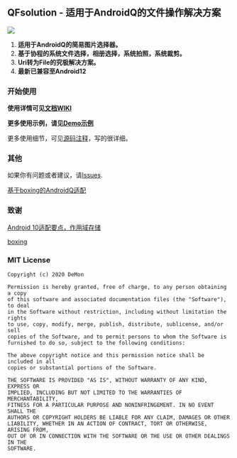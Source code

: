 ## QFsolution - 适用于AndroidQ的文件操作解决方案

[![](https://jitpack.io/v/iDeMonnnnnn/QFsolution.svg)](https://jitpack.io/#iDeMonnnnnn/QFsolution)

1. **适用于AndroidQ的简易图片选择器。**
2. **基于协程的系统文件选择，相册选择，系统拍照，系统裁剪。**
3. **Uri转为File的究极解决方案。**
4. **最新已兼容至Android12**

### 开始使用

**使用详情可见[文档WIKI](https://github.com/iDeMonnnnnn/QFsolution/wiki)**

**更多使用示例，请见[Demo示例](https://github.com/iDeMonnnnnn/QFsolution/tree/master/app)**

更多使用细节，可见[源码注释](https://github.com/iDeMonnnnnn/QFsolution/blob/master/solution/src/main/java/com/demon/qfsolution/utils/QFileExt.kt)，写的很详细。


### 其他

如果你有问题或者建议，请[Issues](https://github.com/iDeMonnnnnn/QFsolution/issues).

[基于boxing的AndroidQ适配](https://github.com/iDeMonnnnnn/Qboxing)

### 致谢
[Android 10适配要点，作用域存储](https://blog.csdn.net/guolin_blog/article/details/105419420)

[boxing](https://github.com/bilibili/boxing)

### MIT License
```
Copyright (c) 2020 DeMon

Permission is hereby granted, free of charge, to any person obtaining a copy
of this software and associated documentation files (the "Software"), to deal
in the Software without restriction, including without limitation the rights
to use, copy, modify, merge, publish, distribute, sublicense, and/or sell
copies of the Software, and to permit persons to whom the Software is
furnished to do so, subject to the following conditions:

The above copyright notice and this permission notice shall be included in all
copies or substantial portions of the Software.

THE SOFTWARE IS PROVIDED "AS IS", WITHOUT WARRANTY OF ANY KIND, EXPRESS OR
IMPLIED, INCLUDING BUT NOT LIMITED TO THE WARRANTIES OF MERCHANTABILITY,
FITNESS FOR A PARTICULAR PURPOSE AND NONINFRINGEMENT. IN NO EVENT SHALL THE
AUTHORS OR COPYRIGHT HOLDERS BE LIABLE FOR ANY CLAIM, DAMAGES OR OTHER
LIABILITY, WHETHER IN AN ACTION OF CONTRACT, TORT OR OTHERWISE, ARISING FROM,
OUT OF OR IN CONNECTION WITH THE SOFTWARE OR THE USE OR OTHER DEALINGS IN THE
SOFTWARE.
```


